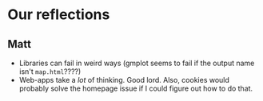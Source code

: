 # Our reflections

## Matt
* Libraries can fail in weird ways (gmplot seems to fail if the output name isn't `map.html`????)
* Web-apps take a *lot* of thinking. Good lord. Also, cookies would probably solve the homepage issue if I could figure out how to do that.